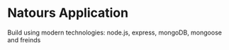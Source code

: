 # Natours Application

Build using modern technologies: node.js, express, mongoDB, mongoose and freinds
